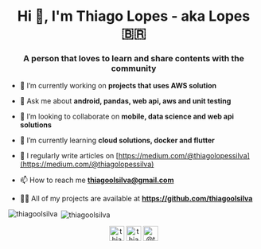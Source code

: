<h1 align="center">Hi 👋, I'm Thiago Lopes - aka Lopes 🇧🇷</h1>
<h3 align="center">A person that loves to learn and share contents with the community</h3>

- 🔭 I’m currently working on **projects that uses AWS solution**

- 💬 Ask me about **android, pandas, web api, aws and unit testing**

- 👯 I’m looking to collaborate on **mobile, data science and web api solutions**

- 🌱 I’m currently learning **cloud solutions, docker and flutter**

- 📝 I regularly write articles on [https://medium.com/@thiagolopessilva](https://medium.com/@thiagolopessilva)

- 📫 How to reach me **thiagoolsilva@gmail.com**

- 👨‍💻 All of my projects are available at **https://github.com/thiagoolsilva**


<p><img align="left" src="https://github-readme-stats.vercel.app/api/top-langs/?username=thiagoolsilva&layout=compact&hide=html" alt="thiagoolsilva" /></p>

<p>&nbsp;<img align="center" src="https://github-readme-stats.vercel.app/api?username=thiagoolsilva&show_icons=true" alt="thiagoolsilva" /></p>

<p align="center">
<a href="https://linkedin.com/in/thiago-lopes-silva-2b943a25" target="blank"><img align="center" src="https://cdn.jsdelivr.net/npm/simple-icons@3.0.1/icons/linkedin.svg" alt="thiago-lopes-silva-2b943a25" height="30" width="30" /></a>
<a href="https://stackoverflow.com/users/thiagolsilva" target="blank"><img align="center" src="https://cdn.jsdelivr.net/npm/simple-icons@3.0.1/icons/stackoverflow.svg" alt="thiagolsilva" height="30" width="30" /></a>
<a href="https://medium.com/@thiagolopessilva" target="blank"><img align="center" src="https://cdn.jsdelivr.net/npm/simple-icons@3.0.1/icons/medium.svg" alt="@thiagolopessilva" height="30" width="30" /></a>
</p>
